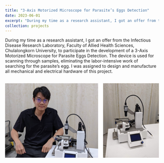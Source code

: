 ```yaml
---
title: "3-Axis Motorized Microscope for Parasite’s Eggs Detection"
date: 2023-06-01
excerpt: "During my time as a research assistant, I got an offer from the Infectious Disease Research Laboratory, Faculty of Allied Health Sciences, Chulalongkorn University, to participate in the development of a 3-Axis Motorized Microscope for Parasite Eggs Detection. The device is used for scanning through samples, eliminating the labor-intensive work of searching for the parasite’s egg. I was assigned to design and manufacture all mechanical and electrical hardware of this project.<br/><br/><img src='/images/projects_images/8.png'>"
collection: projects
---
```


During my time as a research assistant, I got an offer from the Infectious Disease Research Laboratory, Faculty of Allied Health Sciences, Chulalongkorn University, to participate in the development of a 3-Axis Motorized Microscope for Parasite Eggs Detection. The device is used for scanning through samples, eliminating the labor-intensive work of searching for the parasite’s egg. I was assigned to design and manufacture all mechanical and electrical hardware of this project.

<br/><img src='/images/projects_images/8.png'>